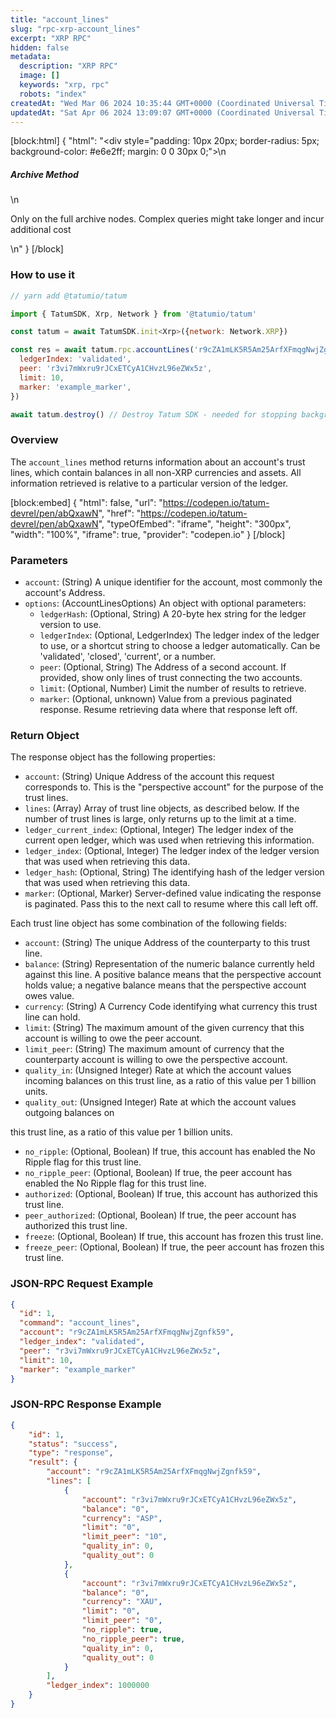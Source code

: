```yaml
---
title: "account_lines"
slug: "rpc-xrp-account_lines"
excerpt: "XRP RPC"
hidden: false
metadata: 
  description: "XRP RPC"
  image: []
  keywords: "xrp, rpc"
  robots: "index"
createdAt: "Wed Mar 06 2024 10:35:44 GMT+0000 (Coordinated Universal Time)"
updatedAt: "Sat Apr 06 2024 13:09:07 GMT+0000 (Coordinated Universal Time)"
---
```

[block:html]
{
  "html": "<div style=\"padding: 10px 20px; border-radius: 5px; background-color: #e6e2ff; margin: 0 0 30px 0;\">\n  <h5>Archive Method</h5>\n  <p>Only on the full archive nodes. Complex queries might take longer and incur additional cost</p>\n</div>"
}
[/block]


### How to use it

```javascript
// yarn add @tatumio/tatum

import { TatumSDK, Xrp, Network } from '@tatumio/tatum'

const tatum = await TatumSDK.init<Xrp>({network: Network.XRP})

const res = await tatum.rpc.accountLines('r9cZA1mLK5R5Am25ArfXFmqgNwjZgnfk59', {
  ledgerIndex: 'validated',
  peer: 'r3vi7mWxru9rJCxETCyA1CHvzL96eZWx5z',
  limit: 10,
  marker: 'example_marker',
})

await tatum.destroy() // Destroy Tatum SDK - needed for stopping background jobs
```

### Overview

The `account_lines` method returns information about an account's trust lines, which contain balances in all non-XRP currencies and assets. All information retrieved is relative to a particular version of the ledger.

[block:embed]
{
  "html": false,
  "url": "https://codepen.io/tatum-devrel/pen/abQxawN",
  "href": "https://codepen.io/tatum-devrel/pen/abQxawN",
  "typeOfEmbed": "iframe",
  "height": "300px",
  "width": "100%",
  "iframe": true,
  "provider": "codepen.io"
}
[/block]

### Parameters

- `account`: (String) A unique identifier for the account, most commonly the account's Address.
- `options`: (AccountLinesOptions) An object with optional parameters:
  - `ledgerHash`: (Optional, String) A 20-byte hex string for the ledger version to use.
  - `ledgerIndex`: (Optional, LedgerIndex) The ledger index of the ledger to use, or a shortcut string to choose a ledger automatically. Can be 'validated', 'closed', 'current', or a number.
  - `peer`: (Optional, String) The Address of a second account. If provided, show only lines of trust connecting the two accounts.
  - `limit`: (Optional, Number) Limit the number of results to retrieve.
  - `marker`: (Optional, unknown) Value from a previous paginated response. Resume retrieving data where that response left off.

### Return Object

The response object has the following properties:

- `account`: (String) Unique Address of the account this request corresponds to. This is the "perspective account" for the purpose of the trust lines.
- `lines`: (Array) Array of trust line objects, as described below. If the number of trust lines is large, only returns up to the limit at a time.
- `ledger_current_index`: (Optional, Integer) The ledger index of the current open ledger, which was used when retrieving this information.
- `ledger_index`: (Optional, Integer) The ledger index of the ledger version that was used when retrieving this data.
- `ledger_hash`: (Optional, String) The identifying hash of the ledger version that was used when retrieving this data.
- `marker`: (Optional, Marker) Server-defined value indicating the response is paginated. Pass this to the next call to resume where this call left off.

Each trust line object has some combination of the following fields:

- `account`: (String) The unique Address of the counterparty to this trust line.
- `balance`: (String) Representation of the numeric balance currently held against this line. A positive balance means that the perspective account holds value; a negative balance means that the perspective account owes value.
- `currency`: (String) A Currency Code identifying what currency this trust line can hold.
- `limit`: (String) The maximum amount of the given currency that this account is willing to owe the peer account.
- `limit_peer`: (String) The maximum amount of currency that the counterparty account is willing to owe the perspective account.
- `quality_in`: (Unsigned Integer) Rate at which the account values incoming balances on this trust line, as a ratio of this value per 1 billion units.
- `quality_out`: (Unsigned Integer) Rate at which the account values outgoing balances on

this trust line, as a ratio of this value per 1 billion units.

- `no_ripple`: (Optional, Boolean) If true, this account has enabled the No Ripple flag for this trust line.
- `no_ripple_peer`: (Optional, Boolean) If true, the peer account has enabled the No Ripple flag for this trust line.
- `authorized`: (Optional, Boolean) If true, this account has authorized this trust line.
- `peer_authorized`: (Optional, Boolean) If true, the peer account has authorized this trust line.
- `freeze`: (Optional, Boolean) If true, this account has frozen this trust line.
- `freeze_peer`: (Optional, Boolean) If true, the peer account has frozen this trust line.

### JSON-RPC Request Example

```json
{
  "id": 1,
  "command": "account_lines",
  "account": "r9cZA1mLK5R5Am25ArfXFmqgNwjZgnfk59",
  "ledger_index": "validated",
  "peer": "r3vi7mWxru9rJCxETCyA1CHvzL96eZWx5z",
  "limit": 10,
  "marker": "example_marker"
}
```

### JSON-RPC Response Example

```json
{
    "id": 1,
    "status": "success",
    "type": "response",
    "result": {
        "account": "r9cZA1mLK5R5Am25ArfXFmqgNwjZgnfk59",
        "lines": [
            {
                "account": "r3vi7mWxru9rJCxETCyA1CHvzL96eZWx5z",
                "balance": "0",
                "currency": "ASP",
                "limit": "0",
                "limit_peer": "10",
                "quality_in": 0,
                "quality_out": 0
            },
            {
                "account": "r3vi7mWxru9rJCxETCyA1CHvzL96eZWx5z",
                "balance": "0",
                "currency": "XAU",
                "limit": "0",
                "limit_peer": "0",
                "no_ripple": true,
                "no_ripple_peer": true,
                "quality_in": 0,
                "quality_out": 0
            }
        ],
        "ledger_index": 1000000
    }
}
```
